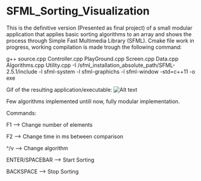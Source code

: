 # SFML_Sorting_Visualization
This is the definitive version (Presented as final project) of a small modular application that applies basic sorting algorithms to an array
and shows the process through Simple Fast Multimedia Library (SFML).
Cmake file work in progress, working compilation is made trough the following command:

g++ source.cpp Controller.cpp PlayGround.cpp Screen.cpp Data.cpp Algorithms.cpp Utility.cpp -I /sfml_installation_absolute_path/SFML-2.5.1/include -l sfml-system -l sfml-graphichs -l sfml-window -std=c++11 -o exe  

Gif of the resulting application/executable:
![Alt text](https://github.com/Gianeh/SFML_Sorting_Visualization/blob/main/sorting_gif.gif "Demonstration")

Few algorithms implemented untill now, fully modular implementation.

Commands:

F1 --> Change number of elements

F2 --> Change time in ms between comparison

^/v --> Change algorithm

ENTER/SPACEBAR --> Start Sorting

BACKSPACE --> Stop Sorting
